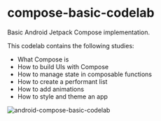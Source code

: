 # compose-basic-codelab
Basic Android Jetpack Compose implementation.

This codelab contains the following studies:

 - What Compose is
 - How to build UIs with Compose
 - How to manage state in composable functions
 - How to create a performant list
 - How to add animations
 - How to style and theme an app

![android-compose-basic-codelab](https://user-images.githubusercontent.com/16474711/198378364-0e3e2221-e17a-4186-8b81-e70b285d2f2a.gif)
